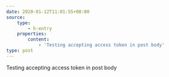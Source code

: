 ```yaml
---
date: 2020-01-12T11:01:55+00:00
source:
    type:
        - h-entry
    properties:
        content:
            - 'Testing accepting access token in post body'
type: post
---
```

Testing accepting access token in post body
